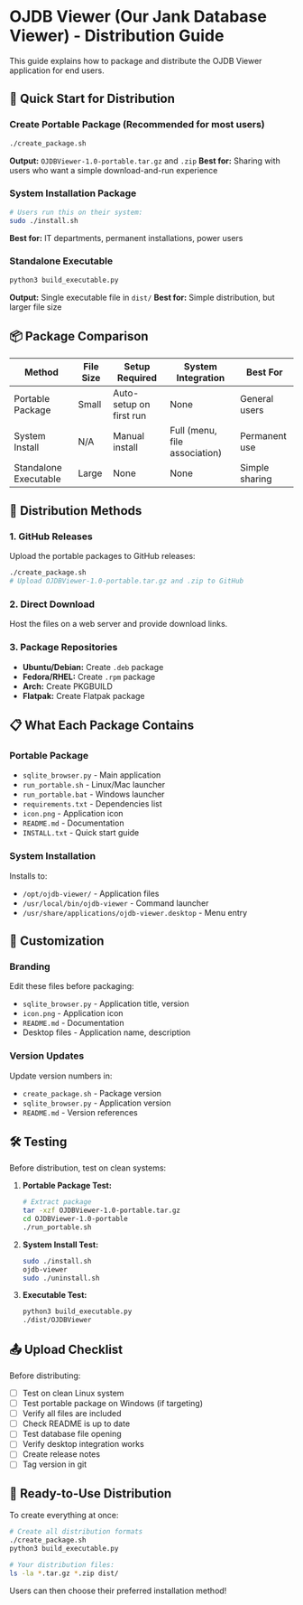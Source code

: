 # OJDB Viewer (Our Jank Database Viewer) - Distribution Guide

This guide explains how to package and distribute the OJDB Viewer application for end users.

## 🎯 Quick Start for Distribution

### Create Portable Package (Recommended for most users)
```bash
./create_package.sh
```
**Output:** `OJDBViewer-1.0-portable.tar.gz` and `.zip`
**Best for:** Sharing with users who want a simple download-and-run experience

### System Installation Package
```bash
# Users run this on their system:
sudo ./install.sh
```
**Best for:** IT departments, permanent installations, power users

### Standalone Executable
```bash
python3 build_executable.py
```
**Output:** Single executable file in `dist/`
**Best for:** Simple distribution, but larger file size

## 📦 Package Comparison

| Method | File Size | Setup Required | System Integration | Best For |
|--------|-----------|----------------|-------------------|----------|
| Portable Package | Small | Auto-setup on first run | None | General users |
| System Install | N/A | Manual install | Full (menu, file association) | Permanent use |
| Standalone Executable | Large | None | None | Simple sharing |

## 🚀 Distribution Methods

### 1. GitHub Releases
Upload the portable packages to GitHub releases:
```bash
./create_package.sh
# Upload OJDBViewer-1.0-portable.tar.gz and .zip to GitHub
```

### 2. Direct Download
Host the files on a web server and provide download links.

### 3. Package Repositories
- **Ubuntu/Debian:** Create `.deb` package
- **Fedora/RHEL:** Create `.rpm` package  
- **Arch:** Create PKGBUILD
- **Flatpak:** Create Flatpak package

## 📋 What Each Package Contains

### Portable Package
- `sqlite_browser.py` - Main application
- `run_portable.sh` - Linux/Mac launcher
- `run_portable.bat` - Windows launcher
- `requirements.txt` - Dependencies list
- `icon.png` - Application icon
- `README.md` - Documentation
- `INSTALL.txt` - Quick start guide

### System Installation
Installs to:
- `/opt/ojdb-viewer/` - Application files
- `/usr/local/bin/ojdb-viewer` - Command launcher
- `/usr/share/applications/ojdb-viewer.desktop` - Menu entry

## 🔧 Customization

### Branding
Edit these files before packaging:
- `sqlite_browser.py` - Application title, version
- `icon.png` - Application icon
- `README.md` - Documentation
- Desktop files - Application name, description

### Version Updates
Update version numbers in:
- `create_package.sh` - Package version
- `sqlite_browser.py` - Application version
- `README.md` - Version references

## 🛠️ Testing

Before distribution, test on clean systems:

1. **Portable Package Test:**
   ```bash
   # Extract package
   tar -xzf OJDBViewer-1.0-portable.tar.gz
   cd OJDBViewer-1.0-portable
   ./run_portable.sh
   ```

2. **System Install Test:**
   ```bash
   sudo ./install.sh
   ojdb-viewer
   sudo ./uninstall.sh
   ```

3. **Executable Test:**
   ```bash
   python3 build_executable.py
   ./dist/OJDBViewer
   ```

## 📤 Upload Checklist

Before distributing:
- [ ] Test on clean Linux system
- [ ] Test portable package on Windows (if targeting)
- [ ] Verify all files are included
- [ ] Check README is up to date
- [ ] Test database file opening
- [ ] Verify desktop integration works
- [ ] Create release notes
- [ ] Tag version in git

## 🎁 Ready-to-Use Distribution

To create everything at once:
```bash
# Create all distribution formats
./create_package.sh
python3 build_executable.py

# Your distribution files:
ls -la *.tar.gz *.zip dist/
```

Users can then choose their preferred installation method! 